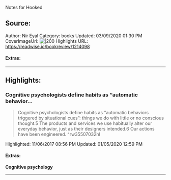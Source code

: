 Notes for Hooked

## Source:
Author: Nir Eyal
Category: books
Updated: 03/09/2020 01:30 PM
CoverImageUrl: 
![|200](https://images-na.ssl-images-amazon.com/images/I/41q7gZyFigL._SL200_.jpg)
Highlights URL: https://readwise.io/bookreview/1214098


#### Extras:




 
-----
 ## Highlights:

### Cognitive psychologists define habits as “automatic behavior...
>Cognitive psychologists define habits as “automatic behaviors triggered by situational cues”: things we do with little or no conscious thought.5 The products and services we use habitually alter our everyday behavior, just as their designers intended.6 Our actions have been engineered. ^rw35507032hl


Highlighted: 11/06/2017 08:56 PM
Updated: 01/05/2020 12:59 PM


#### Extras:
**Cognitive psychology**




------

